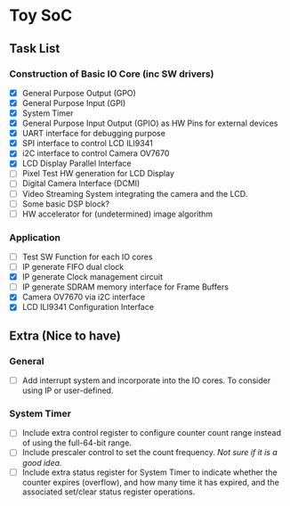 # Toy SoC


## Task List

### Construction of Basic IO Core (inc SW drivers)

- [x] General Purpose Output (GPO)
- [x] General Purpose Input (GPI)
- [x] System Timer
- [x] General Purpose Input Output (GPIO) as HW Pins for external devices
- [x] UART interface for debugging purpose
- [x] SPI interface to control LCD ILI9341
- [x] i2C interface to control Camera OV7670
- [x] LCD Display Parallel Interface
- [ ] Pixel Test HW generation for LCD Display
- [ ] Digital Camera Interface (DCMI)
- [ ] Video Streaming System integrating the camera and the LCD.
- [ ] Some basic DSP block?
- [ ] HW accelerator for (undetermined) image algorithm

### Application

- [ ] Test SW Function for each IO cores
- [ ] IP generate FIFO dual clock
- [x] IP generate Clock management circuit
- [ ] IP generate SDRAM memory interface for Frame Buffers
- [x] Camera OV7670 via i2C interface
- [x] LCD ILI9341 Configuration Interface

## Extra (Nice to have)

### General 

- [ ] Add interrupt system and incorporate into the IO cores. To consider using IP or user-defined.

### System Timer

- [ ] Include extra control register to configure counter count range instead of using the full-64-bit range.
- [ ] Include prescaler control to set the count frequency. *Not sure if it is a good idea.*
- [ ] Include extra status register for System Timer to indicate whether the counter expires (overflow), and how many time it has expired, and the associated set/clear status register operations.
